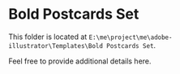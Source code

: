 # Bold Postcards Set

This folder is located at `E:\me\project\me\adobe-illustrator\Templates\Bold Postcards Set`.

Feel free to provide additional details here.
